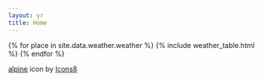 ```yaml
---
layout: yr
title: Home
---
```


{% for place in site.data.weather.weather %}
{% include weather_table.html %}
{% endfor %}

<a target="_blank" href="https://icons8.com/icon/6vvNkta8tr68/alps">alpine</a> icon by <a target="_blank" href="https://icons8.com">Icons8</a>
